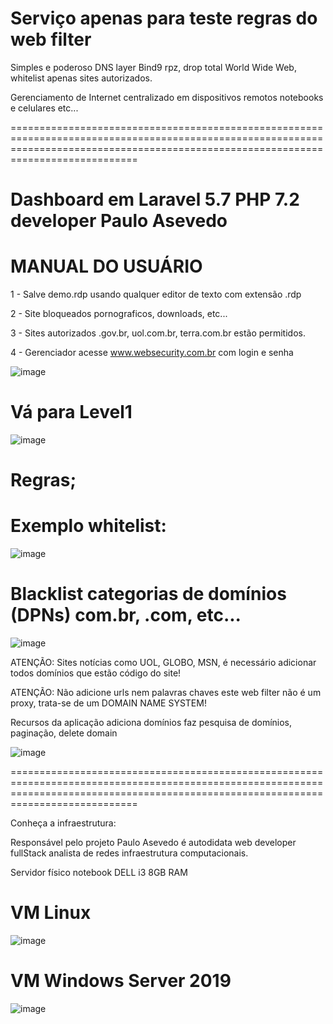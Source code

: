 #  Serviço apenas para teste regras do web filter 


Simples e poderoso DNS layer Bind9 rpz, drop total World Wide Web, whitelist apenas sites autorizados. 

Gerenciamento de Internet centralizado em dispositivos remotos notebooks e celulares etc...   



 ========================================================================================================================================================================================

# Dashboard em Laravel 5.7 PHP 7.2 developer Paulo Asevedo 
# MANUAL DO USUÁRIO



 1 - Salve demo.rdp usando qualquer editor de texto com extensão .rdp 

 2 - Site bloqueados pornograficos, downloads, etc...  

 3 - Sites autorizados .gov.br, uol.com.br, terra.com.br estão permitidos.

 4 - Gerenciador acesse www.websecurity.com.br com login e senha 

![image](https://user-images.githubusercontent.com/38859407/111921681-9ffe1380-8a74-11eb-82ba-35c5340a8ec4.png)
 


# Vá para Level1 


![image](https://user-images.githubusercontent.com/38859407/111920813-d2f1d880-8a6f-11eb-8d44-bf43c8d42a65.png)



# Regras; 

# Exemplo whitelist:

![image](https://user-images.githubusercontent.com/38859407/113519078-63e0ad80-9560-11eb-87e7-ee227957d8f4.png)

 

# Blacklist categorias de domínios (DPNs) com.br, .com, etc... 

![image](https://user-images.githubusercontent.com/38859407/113519102-84a90300-9560-11eb-8356-6607c19035ce.png)



ATENÇÃO: Sites notícias como UOL, GLOBO, MSN, é necessário adicionar todos domínios que estão código do site! 

ATENÇÃO: Não adicione urls nem palavras chaves este web filter não é um proxy, trata-se de um DOMAIN NAME SYSTEM!  

Recursos da aplicação adiciona domínios faz pesquisa de domínios, paginação, delete domain   


![image](https://user-images.githubusercontent.com/38859407/111920983-ed788180-8a70-11eb-904e-485a79f3cfc2.png)





========================================================================================================================================================================================




Conheça a infraestrutura:  

Responsável pelo projeto Paulo Asevedo é autodidata web developer fullStack analista de redes infraestrutura computacionais.

Servidor físico notebook DELL i3 8GB RAM 
 


# VM Linux  

![image](https://user-images.githubusercontent.com/38859407/112075650-a87b4a80-8b57-11eb-9008-f4d7fe1d122a.png)
 




# VM Windows Server 2019 

![image](https://user-images.githubusercontent.com/38859407/112077149-9c44bc80-8b5a-11eb-9792-ba0a269144e1.png)










 

